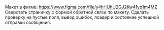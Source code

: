 Макет в фигме:
https://www.figma.com/file/y4hHUhU2GJ2Kw41yp1m4MZ
Сверстать страничку с формой обратной связи по макету.
Сделать проверку на пустые поля, вывод ошибок, лоадер и состояние успешной отправки сообщения.